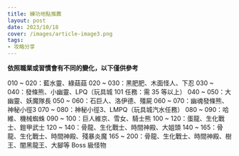 ```yaml
---
title: 練功地點推薦
layout: post
date: 2023/10/18
cover: /images/article-image3.png
tags:
- 攻略分享
---
```

**依照職業或習慣會有不同的變化，以下僅供參考**

010 ~ 020：藍水靈、綠菇菇
020 ~ 030：黑肥肥、木面怪人、下忍
030 ~ 040：發條熊、小幽靈、LPQ（玩具城 101 任務：需 35 等以上）
040 ~ 050：大幽靈、妖魔隊長
050 ~ 060：石巨人、洛伊德、殭屍
060 ~ 070：幽魂發條熊、神秘小徑3
070 ~ 080：神秘小徑3、LMPQ（玩具城汽水任務）
080 ~ 090：哈維、機械蜘蛛
090 ~ 100：巨人維京、雪女、騎士熊
100 ~ 120：蛋龍、生化戰士、鎧甲武士
120 ~ 140：骨龍、生化戰士、時間神殿、大姐頭
140 ~ 165：骨龍、生化戰士、時間神殿、殘暴炎魔
165 ~ 200：骨龍、生化戰士、時間神殿、樹王、闇黑龍王、大腳等 Boss 級怪物